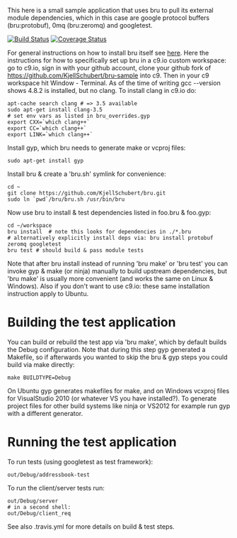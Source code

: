 This here is a small sample application that uses bru to pull its external
module dependencies, which in this case are google protocol buffers 
(bru:protobuf), 0mq (bru:zeromq) and googletest.

[![Build Status](https://travis-ci.org/KjellSchubert/bru-sample.svg?branch=master)](https://travis-ci.org/KjellSchubert/bru-sample)
[![Coverage Status](https://coveralls.io/repos/KjellSchubert/bru-sample/badge.png?branch=master)](https://coveralls.io/r/KjellSchubert/bru-sample?branch=master)

For general instructions on how to install bru itself see 
[here](https://github.com/KjellSchubert/bru). Here the instructions for how
to specifically set up bru in a c9.io custom workspace: 
go to c9.io, sign in with your github account, clone your github fork of
https://github.com/KjellSchubert/bru-sample into c9. Then in your c9 
workspace hit Window - Terminal. As of the time of writing gcc --version shows 
4.8.2 is installed, but no clang. To install clang in c9.io do:

```
apt-cache search clang # => 3.5 available
sudo apt-get install clang-3.5 
# set env vars as listed in bru_overrides.gyp
export CXX=`which clang++`
export CC=`which clang++`
export LINK=`which clang++`
```

Install gyp, which bru needs to generate make or vcproj files:

```
sudo apt-get install gyp
```

Install bru & create a 'bru.sh' symlink for convenience:

```
cd ~
git clone https://github.com/KjellSchubert/bru.git
sudo ln `pwd`/bru/bru.sh /usr/bin/bru
```

Now use bru to install & test dependencies listed in foo.bru & foo.gyp:

```
cd ~/workspace
bru install  # note this looks for dependencies in ./*.bru
# alternatively explicitly install deps via: bru install protobuf zeromq googletest
bru test # should build & pass module tests
```

Note that after bru install instead of running 'bru make' or 'bru test' you
can invoke gyp & make (or ninja) manually to build upstream dependencies, but
'bru make' is usually more convenient (and works the same on Linux & Windows).
Also if you don't want to use c9.io: these same installation instruction apply
to Ubuntu.

Building the test application
===

You can build or rebuild the test app via 'bru make', which by default builds
the Debug configuration. Note that during this step gyp generated a Makefile,
so if afterwards you wanted to skip the bru & gyp steps you could build via
make directly:

```
make BUILDTYPE=Debug
```

On Ubuntu gyp generates makefiles for make, and on Windows vcxproj files for 
VisualStudio 2010 (or whatever VS you have installed?). To generate project files 
for other build systems like ninja or VS2012 for example run gyp with a different 
generator.

Running the test application
===

To run tests (using googletest as test framework):

```
out/Debug/addressbook-test
```

To run the client/server tests run:

```
out/Debug/server
# in a second shell:
out/Debug/client_req
```

See also .travis.yml for more details on build & test steps.